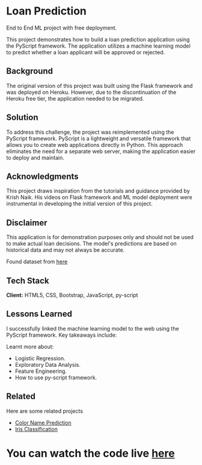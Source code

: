 
# Loan Prediction

End to End ML project with free deployment.

This project demonstrates how to build a loan prediction application using the PyScript framework. The application utilizes a machine learning model to predict whether a loan applicant will be approved or rejected.

## Background
The original version of this project was built using the Flask framework and was deployed on Heroku. However, due to the discontinuation of the Heroku free tier, the application needed to be migrated.

## Solution
To address this challenge, the project was reimplemented using the PyScript framework. PyScript is a lightweight and versatile framework that allows you to create web applications directly in Python. This approach eliminates the need for a separate web server, making the application easier to deploy and maintain.

## Acknowledgments
This project draws inspiration from the tutorials and guidance provided by Krish Naik. His videos on Flask framework and ML model deployment were instrumental in developing the initial version of this project.

## Disclaimer
This application is for demonstration purposes only and should not be used to make actual loan decisions. The model's predictions are based on historical data and may not always be accurate.


Found dataset from [here](https://www.kaggle.com/altruistdelhite04/loan-prediction-problem-dataset)

## Tech Stack

**Client:** HTML5, CSS, Bootstrap, JavaScript, py-script
  
## Lessons Learned

I successfully linked the machine learning model to the web using the PyScript framework. Key takeaways include:

Learnt more about:
* Logistic Regression.
* Exploratory Data Analysis.
* Feature Engineering.
* How to use py-script framework.

## Related

Here are some related projects

* [Color Name Prediction](https://github.com/LakshmanKishore/colorNamePrediction)
* [Iris Classification](https://github.com/LakshmanKishore/irisClassification)


# You can watch the code live [here](https://lakshmankishore.github.io/loanPrediction)
